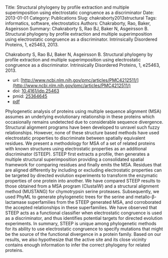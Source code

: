 Title: Structural phylogeny by profile extraction and multiple superimposition using electrostatic congruence as a discriminator
Date: 2013-01-01
Category: Publications
Slug: chakraborty2013structural
Tags: informatics, software, electrostatics
Authors: Chakraborty, Rao, Baker, Asgeirsson
Summary: Chakraborty S, Rao BJ, Baker N, Asgeirsson B. Structural phylogeny by profile extraction and multiple superimposition using electrostatic congruence as a discriminator. Intrinsically Disordered Proteins, 1, e25463, 2013. 

Chakraborty S, Rao BJ, Baker N, Asgeirsson B. Structural phylogeny by profile extraction and multiple superimposition using electrostatic congruence as a discriminator. Intrinsically Disordered Proteins, 1, e25463, 2013. 

* url: [http://www.ncbi.nlm.nih.gov/pmc/articles/PMC4212511/](http://www.ncbi.nlm.nih.gov/pmc/articles/PMC4212511/)
* doi: [10.4161/idp.25463](http://dx.doi.org/10.4161/idp.25463)
* pmid: [25364645](http://www.ncbi.nlm.nih.gov/pubmed/25364645)
* [pdf](http://sobolevnrm.github.io/papers/chakraborty2013structural.pdf)

Phylogenetic analysis of proteins using multiple sequence alignment (MSA) assumes an underlying evolutionary relationship in these proteins which occasionally remains undetected due to considerable sequence divergence. Structural alignment programs have been developed to unravel such fuzzy relationships. However, none of these structure based methods have used electrostatic properties to discriminate between spatially equivalent residues. We present a methodology for MSA of a set of related proteins with known structures using electrostatic properties as an additional discriminator (STEEP). STEEP first extracts a profile, then generates a multiple structural superimposition providing a consolidated spatial framework for comparing residues and finally emits the MSA. Residues that are aligned differently by including or excluding electrostatic properties can be targeted by directed evolution experiments to transform the enzymatic properties of one protein into another. We have compared STEEP results to those obtained from a MSA program (ClustalW) and a structural alignment method (MUSTANG) for chymotrypsin serine proteases. Subsequently, we used PhyML to generate phylogenetic trees for the serine and metallo-β-lactamase superfamilies from the STEEP generated MSA, and corroborated the accepted relationships in these superfamilies. We have observed that STEEP acts as a functional classifier when electrostatic congruence is used as a discriminator, and thus identifies potential targets for directed evolution experiments. In summary, STEEP is unique among phylogenetic methods for its ability to use electrostatic congruence to specify mutations that might be the source of the functional divergence in a protein family. Based on our results, we also hypothesize that the active site and its close vicinity contains enough information to infer the correct phylogeny for related proteins.
